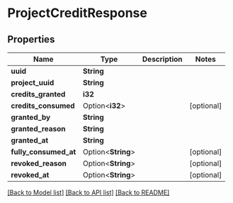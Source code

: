# ProjectCreditResponse

## Properties

Name | Type | Description | Notes
------------ | ------------- | ------------- | -------------
**uuid** | **String** |  | 
**project_uuid** | **String** |  | 
**credits_granted** | **i32** |  | 
**credits_consumed** | Option<**i32**> |  | [optional]
**granted_by** | **String** |  | 
**granted_reason** | **String** |  | 
**granted_at** | **String** |  | 
**fully_consumed_at** | Option<**String**> |  | [optional]
**revoked_reason** | Option<**String**> |  | [optional]
**revoked_at** | Option<**String**> |  | [optional]

[[Back to Model list]](../README.md#documentation-for-models) [[Back to API list]](../README.md#documentation-for-api-endpoints) [[Back to README]](../README.md)


